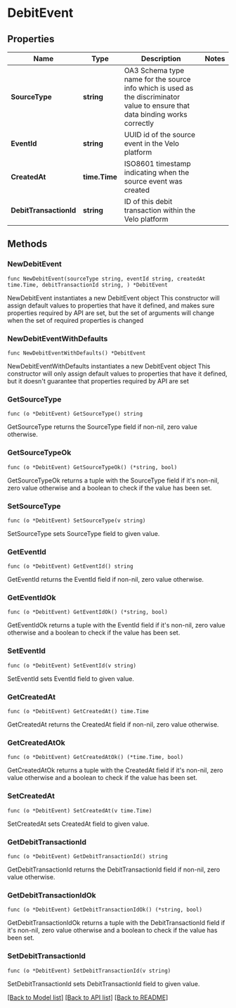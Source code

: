 # DebitEvent

## Properties

Name | Type | Description | Notes
------------ | ------------- | ------------- | -------------
**SourceType** | **string** | OA3 Schema type name for the source info which is used as the discriminator value to ensure that data binding works correctly | 
**EventId** | **string** | UUID id of the source event in the Velo platform | 
**CreatedAt** | **time.Time** | ISO8601 timestamp indicating when the source event was created | 
**DebitTransactionId** | **string** | ID of this debit transaction within the Velo platform | 

## Methods

### NewDebitEvent

`func NewDebitEvent(sourceType string, eventId string, createdAt time.Time, debitTransactionId string, ) *DebitEvent`

NewDebitEvent instantiates a new DebitEvent object
This constructor will assign default values to properties that have it defined,
and makes sure properties required by API are set, but the set of arguments
will change when the set of required properties is changed

### NewDebitEventWithDefaults

`func NewDebitEventWithDefaults() *DebitEvent`

NewDebitEventWithDefaults instantiates a new DebitEvent object
This constructor will only assign default values to properties that have it defined,
but it doesn't guarantee that properties required by API are set

### GetSourceType

`func (o *DebitEvent) GetSourceType() string`

GetSourceType returns the SourceType field if non-nil, zero value otherwise.

### GetSourceTypeOk

`func (o *DebitEvent) GetSourceTypeOk() (*string, bool)`

GetSourceTypeOk returns a tuple with the SourceType field if it's non-nil, zero value otherwise
and a boolean to check if the value has been set.

### SetSourceType

`func (o *DebitEvent) SetSourceType(v string)`

SetSourceType sets SourceType field to given value.


### GetEventId

`func (o *DebitEvent) GetEventId() string`

GetEventId returns the EventId field if non-nil, zero value otherwise.

### GetEventIdOk

`func (o *DebitEvent) GetEventIdOk() (*string, bool)`

GetEventIdOk returns a tuple with the EventId field if it's non-nil, zero value otherwise
and a boolean to check if the value has been set.

### SetEventId

`func (o *DebitEvent) SetEventId(v string)`

SetEventId sets EventId field to given value.


### GetCreatedAt

`func (o *DebitEvent) GetCreatedAt() time.Time`

GetCreatedAt returns the CreatedAt field if non-nil, zero value otherwise.

### GetCreatedAtOk

`func (o *DebitEvent) GetCreatedAtOk() (*time.Time, bool)`

GetCreatedAtOk returns a tuple with the CreatedAt field if it's non-nil, zero value otherwise
and a boolean to check if the value has been set.

### SetCreatedAt

`func (o *DebitEvent) SetCreatedAt(v time.Time)`

SetCreatedAt sets CreatedAt field to given value.


### GetDebitTransactionId

`func (o *DebitEvent) GetDebitTransactionId() string`

GetDebitTransactionId returns the DebitTransactionId field if non-nil, zero value otherwise.

### GetDebitTransactionIdOk

`func (o *DebitEvent) GetDebitTransactionIdOk() (*string, bool)`

GetDebitTransactionIdOk returns a tuple with the DebitTransactionId field if it's non-nil, zero value otherwise
and a boolean to check if the value has been set.

### SetDebitTransactionId

`func (o *DebitEvent) SetDebitTransactionId(v string)`

SetDebitTransactionId sets DebitTransactionId field to given value.



[[Back to Model list]](../README.md#documentation-for-models) [[Back to API list]](../README.md#documentation-for-api-endpoints) [[Back to README]](../README.md)


